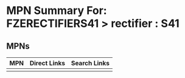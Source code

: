 



# MPN Summary For: FZERECTIFIERS41 > rectifier : S41

## MPNs
  

|MPN|Direct Links|Search Links|
| :--- | :--- | :--- |
||||
